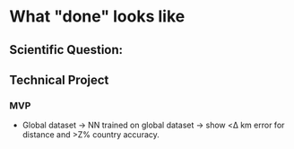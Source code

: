 # What "done" looks like


## Scientific Question:


## Technical Project

### MVP
- Global dataset → NN trained on global dataset → show <Δ km error for distance and >Z% country accuracy.
